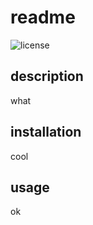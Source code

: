 # readme
  
![license](https://img.shields.io/badge/license-MIT-teal.svg)
    
## description
what

## installation
cool

## usage
ok